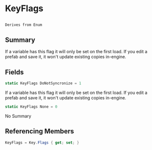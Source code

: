 # KeyFlags

## 
```c#
Derives from Enum
```

## Summary

If a variable has this flag it will only be set on the first load. If you
edit a prefab and save it, it won't update existing copies in-engine.
## Fields

```c#
static KeyFlags DoNotSyncronize = 1
```
If a variable has this flag it will only be set on the first load. If you
edit a prefab and save it, it won't update existing copies in-engine.
```c#
static KeyFlags None = 0
```
No Summary
## Referencing Members

```c#
KeyFlags = Key.Flags { get; set; } 
```
